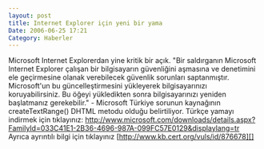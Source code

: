 ```yaml
---
layout: post
title: Internet Explorer için yeni bir yama
Date: 2006-06-25 17:21
Category: Haberler
---
```


Microsoft Internet Explorerdan yine kritik bir açık. "Bir
saldırganın Microsoft Internet Explorer çalışan bir bilgisayarın
güvenliğini aşmasına ve denetimini ele geçirmesine olanak verebilecek
güvenlik sorunları saptanmıştır. Microsoft'un bu güncelleştirmesini
yükleyerek bilgisayarınızı koruyabilirsiniz. Bu öğeyi yükledikten sonra
bilgisayarınızı yeniden başlatmanız gerekebilir." - Microsoft Türkiye
sorunun kaynağının createTextRange() DHTML metodu olduğu belirtiliyor.
Türkçe yamayı indirmek için tıklayınız:  http://www.microsoft.com/downloads/details.aspx?FamilyId=033C41E1-2B36-4696-987A-099FC57E0129&displaylang=tr Ayrıca
ayrıntılı bilgi için tıklayınız
[http://www.kb.cert.org/vuls/id/876678][]

  [http://www.kb.cert.org/vuls/id/876678]: http://www.kb.cert.org/vuls/id/876678
